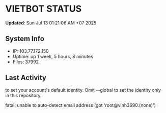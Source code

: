 # VIETBOT STATUS
**Updated**: Sun Jul 13 01:21:06 AM +07 2025

## System Info
- IP: 103.77.172.150
- Uptime: up 1 week, 5 hours, 8 minutes
- Files: 37992

## Last Activity

to set your account's default identity.
Omit --global to set the identity only in this repository.

fatal: unable to auto-detect email address (got 'root@vinh3690.(none)')
